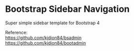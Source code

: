 # Bootstrap Sidebar Navigation
Super simple sidebar template for Bootstrap 4


Reference:<br>
https://github.com/kjdion84/bsadmin<br>
https://github.com/kjdion84/bootadmin<br>
